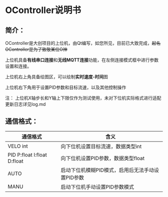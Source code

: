 # OController说明书



## 简介：

OController是大创项目的上位机，由Qt编写，如您所见，目前已大致完成，~~起名OController是为了致敬某位O神~~

上位机具备**有线串口连接**和**无线MQTT连接**功能，在左侧连接模式框中进行参数设置和连接。

上位机右上角具备绘图区，可以绘制**实时速度-时间**图

上位机右下角用于设置PID参数和目标流速，以及其他控制操作

注：
上位机X轴步长和Y轴上下限仅作为测试使用，未对下位机实际格式进行适配
更新日志详见log.md

## 通信格式：

| 通信格式                    | 含义                                             |
| --------------------------- | ------------------------------------------------ |
| VELO int                    | 向下位机设置目标流速，数据类型int                |
| PID P:float I:float D:float | 向下位机设置PID参数，数据类型float               |
| AUTO                        | 启动下位机模糊PID模式，启用后无法手动设置PID参数 |
| MANU                        | 启动下位机手动设置PID参数模式                    |
